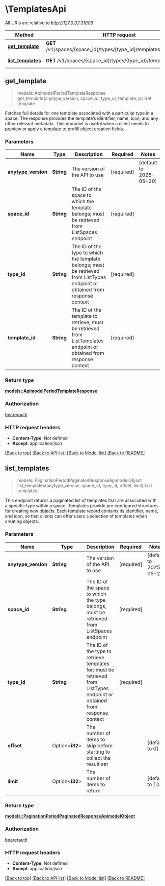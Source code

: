# \TemplatesApi

All URIs are relative to *http://127.0.0.1:31009*

Method | HTTP request | Description
------------- | ------------- | -------------
[**get_template**](TemplatesApi.md#get_template) | **GET** /v1/spaces/{space_id}/types/{type_id}/templates/{template_id} | Get template
[**list_templates**](TemplatesApi.md#list_templates) | **GET** /v1/spaces/{space_id}/types/{type_id}/templates | List templates



## get_template

> models::ApimodelPeriodTemplateResponse get_template(anytype_version, space_id, type_id, template_id)
Get template

Fetches full details for one template associated with a particular type in a space. The response provides the template’s identifier, name, icon, and any other relevant metadata. This endpoint is useful when a client needs to preview or apply a template to prefill object creation fields.

### Parameters


Name | Type | Description  | Required | Notes
------------- | ------------- | ------------- | ------------- | -------------
**anytype_version** | **String** | The version of the API to use | [required] |[default to 2025-05-20]
**space_id** | **String** | The ID of the space to which the template belongs; must be retrieved from ListSpaces endpoint | [required] |
**type_id** | **String** | The ID of the type to which the template belongs; must be retrieved from ListTypes endpoint or obtained from response context | [required] |
**template_id** | **String** | The ID of the template to retrieve; must be retrieved from ListTemplates endpoint or obtained from response context | [required] |

### Return type

[**models::ApimodelPeriodTemplateResponse**](apimodel.TemplateResponse.md)

### Authorization

[bearerauth](../README.md#bearerauth)

### HTTP request headers

- **Content-Type**: Not defined
- **Accept**: application/json

[[Back to top]](#) [[Back to API list]](../README.md#documentation-for-api-endpoints) [[Back to Model list]](../README.md#documentation-for-models) [[Back to README]](../README.md)


## list_templates

> models::PaginationPeriodPaginatedResponseApimodelObject list_templates(anytype_version, space_id, type_id, offset, limit)
List templates

This endpoint returns a paginated list of templates that are associated with a specific type within a space. Templates provide pre‑configured structures for creating new objects. Each template record contains its identifier, name, and icon, so that clients can offer users a selection of templates when creating objects.

### Parameters


Name | Type | Description  | Required | Notes
------------- | ------------- | ------------- | ------------- | -------------
**anytype_version** | **String** | The version of the API to use | [required] |[default to 2025-05-20]
**space_id** | **String** | The ID of the space to which the type belongs; must be retrieved from ListSpaces endpoint | [required] |
**type_id** | **String** | The ID of the type to retrieve templates for; must be retrieved from ListTypes endpoint or obtained from response context | [required] |
**offset** | Option<**i32**> | The number of items to skip before starting to collect the result set |  |[default to 0]
**limit** | Option<**i32**> | The number of items to return |  |[default to 100]

### Return type

[**models::PaginationPeriodPaginatedResponseApimodelObject**](pagination.PaginatedResponse-apimodel_Object.md)

### Authorization

[bearerauth](../README.md#bearerauth)

### HTTP request headers

- **Content-Type**: Not defined
- **Accept**: application/json

[[Back to top]](#) [[Back to API list]](../README.md#documentation-for-api-endpoints) [[Back to Model list]](../README.md#documentation-for-models) [[Back to README]](../README.md)

